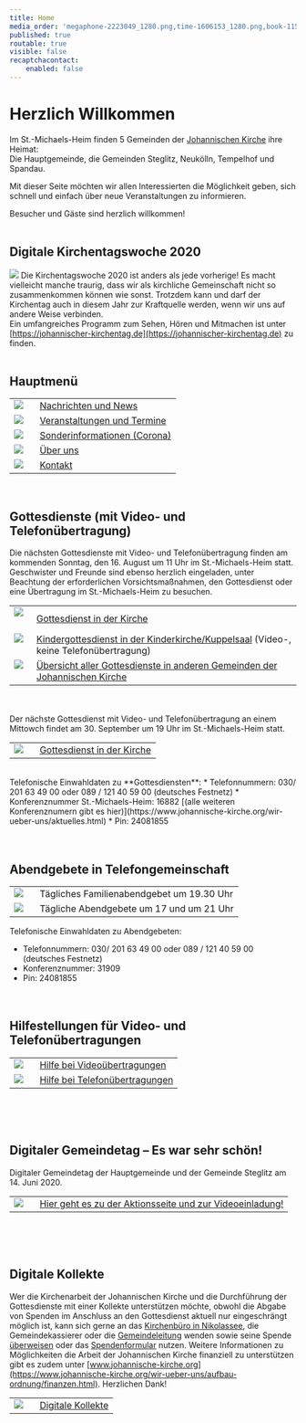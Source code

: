 ```yaml
---
title: Home
media_order: 'megaphone-2223049_1280.png,time-1606153_1280.png,book-1157658_1280.png,csm_Altar-denoise_2052648ed2.jpg,csm_IMG_1064_aac979a1a7.jpg,group-1824145_1280.png,at-sign-1083508_1280.png,IMG_7408.JPG,csm_velten_altar_69ddeeb6c1.jpg,csm_2008_-_Elster_Altar_df63a7a87e.jpg,csm_D__sseldorf_2a84004819.jpg,Bildschirmfoto 2020-05-29 um 08.23.44.png,Pfingsten 2018 noch kleiner.jpg,DSC_0013_reduziert.JPG,csm_50JahreGemeindeBremen_Altar_c8bc6d2319.jpg,P1120210.jpg,ca22da601822ed901582ed5d4a80606aaf00d88f-study-8629941920.jpeg,d6fa26fc7351ecee3a1799d022df26220cfdd6f7-blur-18674021920.jpeg,Bildschirmfoto 2020-06-20 um 11.17.45.png,Bildschirmfoto 2020-06-20 um 11.17.56.png,f263ebb89140a0fd4a72ef1090b43b95e7951040-euro-1453861280.png,icon_kontakt-nachricht schreiben.png,icon_nachrichten-news.png,icon_sonderinformationen.png,icon_über uns.png,icon_veranstaltungen-termine.png,icon_nachrichten-news_alternativ.png,icon_veranstaltungen-termine_alternativ.png,A4F49092-F274-430D-ACC6-4625F2F70052.jpeg'
published: true
routable: true
visible: false
recaptchacontact:
    enabled: false
---
```


# Herzlich Willkommen
Im St.-Michaels-Heim finden 5 Gemeinden der  [Johannischen Kirche](https://www.johannische-kirche.org) ihre Heimat:  
Die Hauptgemeinde, die Gemeinden Steglitz, Neukölln, Tempelhof und Spandau.

Mit dieser Seite möchten wir allen Interessierten die Möglichkeit geben, sich schnell und einfach über neue Veranstaltungen zu informieren.  

Besucher und Gäste sind herzlich willkommen!
<br><br>
## Digitale Kirchentagswoche 2020
[![](A4F49092-F274-430D-ACC6-4625F2F70052.jpeg)](https://johannischer-kirchentag.de)
Die Kirchentagswoche 2020 ist anders als jede vorherige! Es macht vielleicht manche traurig, dass wir als kirchliche Gemeinschaft nicht so zusammenkommen können wie sonst. Trotzdem kann und darf der Kirchentag auch in diesem Jahr zur Kraftquelle werden, wenn wir uns auf andere Weise verbinden.   
Ein umfangreiches Programm zum Sehen, Hören und Mitmachen ist unter [https://johannischer-kirchentag.de](https://johannischer-kirchentag.de) zu finden.
<br><br>


## Hauptmenü
|  |  |
| ------ | ----------- |
| [![](icon_nachrichten-news_alternativ.png?cropResize=100,100)](https://smh-gemeinden.de/news)<font color="white">.     .</font> | [Nachrichten und News](https://smh-gemeinden.de/news) |
| [![](icon_veranstaltungen-termine_alternativ.png?cropResize=100,100)](https://smh-gemeinden.de/veranstaltungen)<font color="white">.     .</font> | [Veranstaltungen und Termine](https://smh-gemeinden.de/veranstaltungen) |
| [![](icon_sonderinformationen.png?cropResize=100,100)](https://smh-gemeinden.de/sonderinformation)<font color="white">.     .</font> | [Sonderinformationen (Corona)](https://smh-gemeinden.de/sonderinformation) |
| [![](icon_%C3%BCber%20uns.png?cropResize=100,100)](https://smh-gemeinden.de/ueber-uns)<font color="white">.     .</font> | [Über uns](https://smh-gemeinden.de/ueber-uns) |
| [![](icon_kontakt-nachricht%20schreiben.png?cropResize=100,100)](https://smh-gemeinden.de/kontakt)<font color="white">.     .</font> | [Kontakt](https://smh-gemeinden.de/kontakt) |
<br>

## Gottesdienste (mit Video- und Telefonübertragung)
Die nächsten Gottesdienste mit Video- und Telefonübertragung finden am kommenden Sonntag, den 16. August um 11 Uhr im St.-Michaels-Heim statt. Geschwister und Freunde sind ebenso herzlich eingeladen, unter Beachtung der erforderlichen Vorsichtsmaßnahmen, den Gottesdienst oder eine Übertragung im St.-Michaels-Heim zu besuchen.

|  |  |
| ------ | ----------- |
| [![](csm_IMG_1064_aac979a1a7.jpg?cropResize=130,130)](https://www.johannische-kirche.org/mediathek/live-gottesdienst.html)<font color="white">.     .</font> | [Gottesdienst in der Kirche](https://www.johannische-kirche.org/mediathek/live-gottesdienst.html) |
| [![](IMG_7408.JPG?cropResize=130,130)](https://www.johannische-kirche.org/mediathek/live-gottesdienst/live-kindergottesdienst.html)<font color="white">.     .</font> | [Kindergottesdienst in der Kinderkirche/Kuppelsaal](https://www.johannische-kirche.org/mediathek/live-gottesdienst/live-kindergottesdienst.html) (Video-, keine Telefonübertragung) |
| [![](csm_Altar-denoise_2052648ed2.jpg?cropResize=130,130)](https://smh-gemeinden.de/news/gottesdienste-am-kommenden-sonntag)<font color="white">.     .</font> | [Übersicht aller Gottesdienste in anderen Gemeinden der Johannischen Kirche](https://smh-gemeinden.de/news/gottesdienste-am-kommenden-sonntag) |

<br><br>
Der nächste Gottesdienst mit Video- und Telefonübertragung an einem Mittowch findet am 30. September um 19 Uhr im St.-Michaels-Heim statt.

|  |  |
| ------ | ----------- |
| [![](csm_IMG_1064_aac979a1a7.jpg?cropResize=130,130)](https://www.johannische-kirche.org/mediathek/live-gottesdienst.html)<font color="white">.     .</font> | [Gottesdienst in der Kirche](https://www.johannische-kirche.org/mediathek/live-gottesdienst.html) |
<br>
Telefonische Einwahldaten zu **Gottesdiensten**:
* Telefonnummern: 030/ 201 63 49 00 oder 089 / 121 40 59 00 (deutsches Festnetz)
* Konferenznummer St.-Michaels-Heim: 16882 [(alle weiteren Konferenznumern gibt es hier)](https://www.johannische-kirche.org/wir-ueber-uns/aktuelles.html)
* Pin: 24081855
<br><br><br>

## Abendgebete in Telefongemeinschaft

|  |  |
| ------ | ----------- |
| ![](d6fa26fc7351ecee3a1799d022df26220cfdd6f7-blur-18674021920.jpeg?cropResize=130,130)<font color="white">.     .</font> | Tägliches Familienabendgebet um 19.30 Uhr |
| ![](ca22da601822ed901582ed5d4a80606aaf00d88f-study-8629941920.jpeg?cropResize=130,130)<font color="white">.     .</font> | Tägliche Abendgebete um 17 und um 21 Uhr |

Telefonische Einwahldaten zu Abendgebeten:
* Telefonnummern: 030/ 201 63 49 00 oder 089 / 121 40 59 00 (deutsches Festnetz)
* Konferenznummer: 31909
* Pin: 24081855
<br><br><br>

## Hilfestellungen für Video- und Telefonübertragungen
|  |  |
| ------ | ----------- |
| [![](Bildschirmfoto%202020-06-20%20um%2011.17.45.png?cropResize=130,130)](https://smh-gemeinden.de/news/hilfestellungen-fuer-video-und-telefonuebertragungen)<font color="white">.     .</font> | [Hilfe bei Videoübertragungen](https://smh-gemeinden.de/news/hilfestellungen-fuer-video-und-telefonuebertragungen) |
| [![](Bildschirmfoto%202020-06-20%20um%2011.17.56.png?cropResize=130,130)](https://smh-gemeinden.de/news/hilfestellungen-fuer-video-und-telefonuebertragungen)<font color="white">.     .</font> | [Hilfe bei Telefonübertragungen](https://smh-gemeinden.de/news/hilfestellungen-fuer-video-und-telefonuebertragungen) |
<br><br><br>

## Digitaler Gemeindetag – Es war sehr schön!
Digitaler Gemeindetag der Hauptgemeinde und der Gemeinde Steglitz am 14. Juni 2020.

|  |  |
| ------ | ----------- |
| [![](Bildschirmfoto%202020-05-29%20um%2008.23.44.png?cropResize=130,130)](https://smh-gemeinden.de/gemeindetag)<font color="white">.     .</font> | [Hier geht es zu der Aktionsseite und zur Videoeinladung!](https://smh-gemeinden.de/gemeindetag) |
<br><br><br>

## Digitale Kollekte
Wer die Kirchenarbeit der Johannischen Kirche und die Durchführung der Gottesdienste mit einer Kollekte unterstützen möchte, obwohl die Abgabe von Spenden im Anschluss an den Gottesdienst aktuell nur eingeschrängt möglich ist, kann sich gerne an das [Kirchenbüro in Nikolassee](https://www.johannische-kirche.org/gemeindeleben.html), die Gemeindekassierer oder die [Gemeindeleitung](https://www.johannische-kirche.org/gemeindeleben/berlin-smh.html) wenden sowie seine Spende [überweisen](https://smh-gemeinden.de/ueber-uns) oder das [Spendenformular](https://secure.spendenbank.de/form/3469) nutzen. Weitere Informationen zu Möglichkeiten die Arbeit der Johannischen Kirche finanziell zu unterstützen gibt es zudem unter [www.johannische-kirche.org](https://www.johannische-kirche.org/wir-ueber-uns/aufbau-ordnung/finanzen.html). Herzlichen Dank!

|  |  |
| ------ | ----------- |
| [![](f263ebb89140a0fd4a72ef1090b43b95e7951040-euro-1453861280.png?cropResize=130,130)](https://secure.spendenbank.de/form/3469)<font color="white">.     .</font> | [Digitale Kollekte](https://secure.spendenbank.de/form/3469) |
<br><br><br>